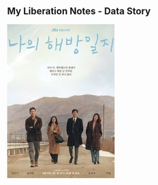 ## My Liberation Notes - Data Story

![Alt text](<src/assets/cast/My_Liberation_Notes_(2022_television_series).jpg> "MLN Cover")
